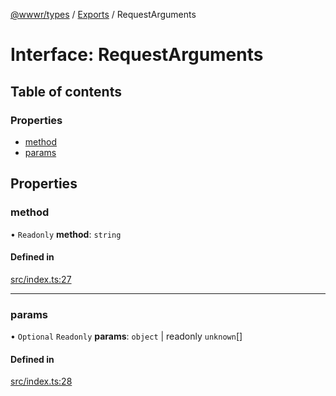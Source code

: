 [@wwwr/types](../README.md) / [Exports](../modules.md) / RequestArguments

# Interface: RequestArguments

## Table of contents

### Properties

- [method](RequestArguments.md#method)
- [params](RequestArguments.md#params)

## Properties

### method

• `Readonly` **method**: `string`

#### Defined in

[src/index.ts:27](https://github.com/sambacha/w3r/blob/ec0b730/packages/types/src/index.ts#L27)

---

### params

• `Optional` `Readonly` **params**: `object` \| readonly `unknown`[]

#### Defined in

[src/index.ts:28](https://github.com/sambacha/w3r/blob/ec0b730/packages/types/src/index.ts#L28)
